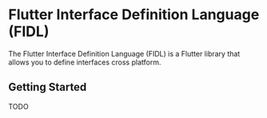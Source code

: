 # Flutter Interface Definition Language (FIDL)

The Flutter Interface Definition Language (FIDL) is a Flutter library that allows you to define interfaces cross platform.

## Getting Started
TODO
